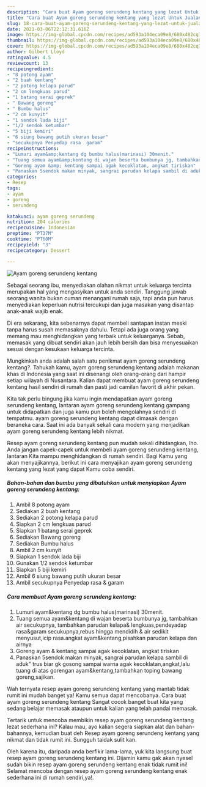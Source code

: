 ```yaml
---
description: "Cara buat Ayam goreng serundeng kentang yang lezat Untuk Jualan"
title: "Cara buat Ayam goreng serundeng kentang yang lezat Untuk Jualan"
slug: 18-cara-buat-ayam-goreng-serundeng-kentang-yang-lezat-untuk-jualan
date: 2021-03-06T22:12:31.616Z
image: https://img-global.cpcdn.com/recipes/ad593a104eca09e8/680x482cq70/ayam-goreng-serundeng-kentang-foto-resep-utama.jpg
thumbnail: https://img-global.cpcdn.com/recipes/ad593a104eca09e8/680x482cq70/ayam-goreng-serundeng-kentang-foto-resep-utama.jpg
cover: https://img-global.cpcdn.com/recipes/ad593a104eca09e8/680x482cq70/ayam-goreng-serundeng-kentang-foto-resep-utama.jpg
author: Gilbert Lloyd
ratingvalue: 4.5
reviewcount: 13
recipeingredient:
- "8 potong ayam"
- "2 buah kentang"
- "2 potong kelapa parud"
- "2 cm lengkuas parud"
- "1 batang serai geprek"
- " Bawang goreng"
- " Bumbu halus"
- "2 cm kunyit"
- "1 sendok lada biji"
- "1/2 sendok ketumbar"
- "5 biji kemiri"
- "6 siung bawang putih ukuran besar"
- "secukupnya Penyedap rasa  garam"
recipeinstructions:
- "Lumuri ayam&amp;kentang dg bumbu halus(marinasi) 30menit."
- "Tuang semua ayam&amp;kentang di wajan beserta bumbunya jg, tambahkan air secukupnya, tambahkan parudan kelapa&amp; lengkuas,pendeyadap rasa&amp;garam secukupnya,rebus hingga mendidih &amp; air sedikit menyusut,icip rasa.angkat ayam&amp;kentang,pisahkan parudan kelapa dan airnya"
- "Goreng ayam &amp; kentang sampai agak kecoklatan, angkat tiriskan"
- "Panaskan 5sendok makan minyak, sangrai parudan kelapa sambil di aduk&#34; trus biar gk gosong sampai warna agak kecoklatan,angkat,lalu tuang di atas gorengan ayam&amp;kentang,tambahkan toping bawang goreng,sajikan."
categories:
- Resep
tags:
- ayam
- goreng
- serundeng

katakunci: ayam goreng serundeng 
nutrition: 204 calories
recipecuisine: Indonesian
preptime: "PT37M"
cooktime: "PT60M"
recipeyield: "3"
recipecategory: Dessert

---
```



![Ayam goreng serundeng kentang](https://img-global.cpcdn.com/recipes/ad593a104eca09e8/680x482cq70/ayam-goreng-serundeng-kentang-foto-resep-utama.jpg)

Sebagai seorang ibu, menyediakan olahan nikmat untuk keluarga tercinta merupakan hal yang mengasyikan untuk anda sendiri. Tanggung jawab seorang  wanita bukan cuman menangani rumah saja, tapi anda pun harus menyediakan keperluan nutrisi tercukupi dan juga masakan yang disantap anak-anak wajib enak.

Di era  sekarang, kita sebenarnya dapat membeli santapan instan meski tanpa harus susah memasaknya dahulu. Tetapi ada juga orang yang memang mau menghidangkan yang terbaik untuk keluarganya. Sebab, memasak yang dibuat sendiri akan jauh lebih bersih dan bisa menyesuaikan sesuai dengan kesukaan keluarga tercinta. 



Mungkinkah anda adalah salah satu penikmat ayam goreng serundeng kentang?. Tahukah kamu, ayam goreng serundeng kentang adalah makanan khas di Indonesia yang saat ini disenangi oleh orang-orang dari hampir setiap wilayah di Nusantara. Kalian dapat membuat ayam goreng serundeng kentang hasil sendiri di rumah dan pasti jadi camilan favorit di akhir pekan.

Kita tak perlu bingung jika kamu ingin mendapatkan ayam goreng serundeng kentang, lantaran ayam goreng serundeng kentang gampang untuk didapatkan dan juga kamu pun boleh mengolahnya sendiri di tempatmu. ayam goreng serundeng kentang dapat dimasak dengan beraneka cara. Saat ini ada banyak sekali cara modern yang menjadikan ayam goreng serundeng kentang lebih nikmat.

Resep ayam goreng serundeng kentang pun mudah sekali dihidangkan, lho. Anda jangan capek-capek untuk membeli ayam goreng serundeng kentang, lantaran Kita mampu menghidangkan di rumah sendiri. Bagi Kamu yang akan menyajikannya, berikut ini cara menyajikan ayam goreng serundeng kentang yang lezat yang dapat Kamu coba sendiri.

<!--inarticleads1-->

##### Bahan-bahan dan bumbu yang dibutuhkan untuk menyiapkan Ayam goreng serundeng kentang:

1. Ambil 8 potong ayam
1. Sediakan 2 buah kentang
1. Sediakan 2 potong kelapa parud
1. Siapkan 2 cm lengkuas parud
1. Siapkan 1 batang serai geprek
1. Sediakan  Bawang goreng
1. Sediakan  Bumbu halus
1. Ambil 2 cm kunyit
1. Siapkan 1 sendok lada biji
1. Gunakan 1/2 sendok ketumbar
1. Siapkan 5 biji kemiri
1. Ambil 6 siung bawang putih ukuran besar
1. Ambil secukupnya Penyedap rasa &amp; garam




<!--inarticleads2-->

##### Cara membuat Ayam goreng serundeng kentang:

1. Lumuri ayam&amp;kentang dg bumbu halus(marinasi) 30menit.
1. Tuang semua ayam&amp;kentang di wajan beserta bumbunya jg, tambahkan air secukupnya, tambahkan parudan kelapa&amp; lengkuas,pendeyadap rasa&amp;garam secukupnya,rebus hingga mendidih &amp; air sedikit menyusut,icip rasa.angkat ayam&amp;kentang,pisahkan parudan kelapa dan airnya
1. Goreng ayam &amp; kentang sampai agak kecoklatan, angkat tiriskan
1. Panaskan 5sendok makan minyak, sangrai parudan kelapa sambil di aduk&#34; trus biar gk gosong sampai warna agak kecoklatan,angkat,lalu tuang di atas gorengan ayam&amp;kentang,tambahkan toping bawang goreng,sajikan.




Wah ternyata resep ayam goreng serundeng kentang yang mantab tidak rumit ini mudah banget ya! Kamu semua dapat mencobanya. Cara buat ayam goreng serundeng kentang Sangat cocok banget buat kita yang sedang belajar memasak ataupun untuk kalian yang telah pandai memasak.

Tertarik untuk mencoba membikin resep ayam goreng serundeng kentang lezat sederhana ini? Kalau mau, ayo kalian segera siapkan alat dan bahan-bahannya, kemudian buat deh Resep ayam goreng serundeng kentang yang nikmat dan tidak rumit ini. Sungguh taidak sulit kan. 

Oleh karena itu, daripada anda berfikir lama-lama, yuk kita langsung buat resep ayam goreng serundeng kentang ini. Dijamin kamu gak akan nyesel sudah bikin resep ayam goreng serundeng kentang enak tidak rumit ini! Selamat mencoba dengan resep ayam goreng serundeng kentang enak sederhana ini di rumah sendiri,ya!.

